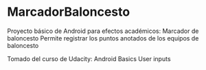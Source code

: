 # MarcadorBaloncesto
Proyecto básico de Android para efectos académicos: Marcador de baloncesto
Permite registrar los puntos anotados de los equipos de baloncesto

Tomado del curso de Udacity: Android Basics User inputs
